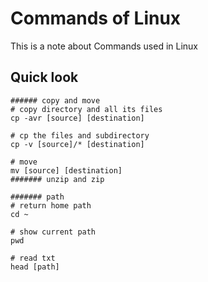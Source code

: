 # Commands of Linux

This is a note about Commands used in Linux

## Quick look
```
###### copy and move
# copy directory and all its files
cp -avr [source] [destination]

# cp the files and subdirectory 
cp -v [source]/* [destination]

# move 
mv [source] [destination]
####### unzip and zip

####### path
# return home path
cd ~

# show current path
pwd

# read txt
head [path]

```
